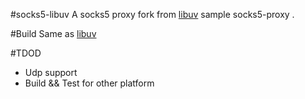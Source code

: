 #socks5-libuv
A socks5 proxy fork from [libuv](https://github.com/libuv/libuv/tree/v1.x/samples/) sample socks5-proxy
.

#Build
Same as [libuv](https://github.com/libuv/libuv/tree/v1.x/)



#TDOD
* Udp support
* Build && Test for other platform

